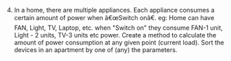 4. In a home, there are multiple appliances. Each appliance consumes a certain amount of power when â€œSwitch onâ€. eg:
   Home can have FAN, Light, TV, Laptop, etc. when "Switch on" they consume FAN-1 unit, Light - 2 units, TV-3 units etc
   power. Create a method to calculate the amount of power consumption at any given point (current load).
   Sort the devices in an apartment by one of (any) the parameters.